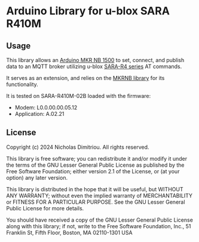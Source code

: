 # Arduino Library for u-blox SARA R410M

## Usage

This library allows an [Arduino MKR NB 1500](https://docs.arduino.cc/hardware/mkr-nb-1500) to set, connect, and publish data to an MQTT broker utilizing u-blox [SARA-R4 series](https://www.u-blox.com/en/product/sara-r4-series?legacy=Current#Documentation-&-resources) AT commands.

It serves as an extension, and relies on the [MKRNB library](https://github.com/arduino-libraries/MKRNB) for its functionality.

It is tested on SARA-R410M-02B loaded with the firmware:
- Modem: L0.0.00.00.05.12
- Application: A.02.21

## License
Copyright (c) 2024 Nicholas Dimitriou. All rights reserved.

This library is free software; you can redistribute it and/or modify it under the terms of the GNU Lesser General Public License as published by the Free Software Foundation; either version 2.1 of the License, or (at your option) any later version.

This library is distributed in the hope that it will be useful, but WITHOUT ANY WARRANTY; without even the implied warranty of MERCHANTABILITY or FITNESS FOR A PARTICULAR PURPOSE. See the GNU Lesser General Public License for more details.

You should have received a copy of the GNU Lesser General Public License along with this library; if not, write to the Free Software Foundation, Inc., 51 Franklin St, Fifth Floor, Boston, MA 02110-1301 USA
